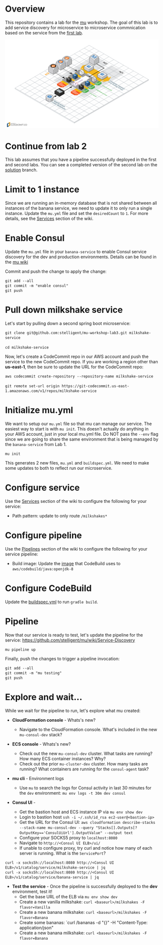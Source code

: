 # Overview
This repository contains a lab for the [mu](https://github.com/stelligent/mu) workshop.  The goal of this lab is to add service discovery for microservice to microservice commnication based on the service from the [first lab](https://github.com/stelligent/mu-workshop-lab1).

![Architecture Diagram](architecture.png)


# Continue from lab 2
This lab assumes that you have a pipeline successfully deployed in the first and second labs.  You can see a completed version of the second lab on the [solution](https://github.com/stelligent/mu-workshop-lab2/tree/solution) branch.

# Limit to 1 instance
Since we are running an in-memory database that is not shared between all instances of the banana service, we need to update it to only run a single instance.  Update the `mu.yml` file and set the `desiredCount` to `1`.  For more details, see the [Services](https://github.com/stelligent/mu/wiki/Services#configuration) section of the wiki.

# Enable Consul
Update the `mu.yml` file in your `banana-service` to enable Consul service discovery for the dev and production environments.  Details can be found in the [mu wiki](https://github.com/stelligent/mu/wiki/Service-Discovery)

Commit and push the change to apply the change:

```
git add --all
git commit -m "enable consul"
git push
```

# Pull down milkshake service
Let's start by pulling down a second spring boot microservice:

```
git clone git@github.com:stelligent/mu-workshop-lab3.git milkshake-service

cd milkshake-service
```

Now, let's create a CodeCommit repo in our AWS account and push the service to the new CodeCommit repo.  If you are working a region other than **us-east-1**, then be sure to update the URL for the CodeCommit repo:

```
aws codecommit create-repository --repository-name milkshake-service

git remote set-url origin https://git-codecommit.us-east-1.amazonaws.com/v1/repos/milkshake-service
```

# Initialize mu.yml
We want to setup our `mu.yml` file so that mu can manage our service.  The easiest way to start is with `mu init`.  This doesn't actually do anything in your AWS account, just in your local mu.yml file.  Do NOT pass the `--env` flag since we are going to share the same environment that is being managed by the `banana-service` from Lab 1.

```
mu init
```

This generates 2 new files, `mu.yml` and `buildspec.yml`.  We need to make some updates to both to reflect run our microservice.

# Configure service
Use the [Services](https://github.com/stelligent/mu/wiki/Services#configuration) section of the wiki to configure the following for your service:

* Path pattern: update to only route `/milkshakes*`

# Configure pipeline
Use the [Pipelines](https://github.com/stelligent/mu/wiki/Pipelines#configuration) section of the wiki to configure the following for your service pipeline:

* Build image: Update the [image](http://docs.aws.amazon.com/codebuild/latest/userguide/build-env-ref.html#build-env-ref-available) that CodeBuild uses to `aws/codebuild/java:openjdk-8`

# Configure CodeBuild
Update the [buildspec.yml](http://docs.aws.amazon.com/codebuild/latest/userguide/build-spec-ref.html#build-spec-ref-syntax) to run `gradle build`.

#  Pipeline
Now that our service is ready to test, let's update the pipeline for the service:
https://github.com/stelligent/mu/wiki/Service-Discovery

```
mu pipeline up
```

Finally, push the changes to trigger a pipeline invocation:

```
git add --all
git commit -m "mu testing"
git push
```


# Explore and wait...
While we wait for the pipeline to run, let's explore what mu created:

* **CloudFormation console** - Whats's new?
    * Navigate to the CloudFormation console.  What's included in the new `mu-consul-dev` stack?

* **ECS console** - Whats's new?
    * Check out the new `mu-consul-dev` cluster.  What tasks are running?  How many ECS container instances?  Why?
    * Check out the prior `mu-cluster-dev` cluster.  How many tasks are running?  What containers are running for the `consul-agent` task?

* **mu cli** - Environment logs
    * Use `mu` to search the logs for Consul activity in last 30 minutes for the `dev` environment: `mu env logs -t 30m dev consul`

* **Consul UI** -
    * Get the bastion host and ECS instance IP via `mu env show dev`
    * Login to bastion host `ssh -i ~/.ssh/id_rsa ec2-user@<bastion-ip>`
    * Get the URL for the Consul UI:
    ```aws cloudformation describe-stacks --stack-name mu-consul-dev --query "Stacks[].Outputs[?OutputKey=='ConsulUiUrl'].OutputValue" --output text```
    * Configure your SOCKS5 proxy to `localhost:8080`
    * Navigate to `http://<Consul UI ELB>/ui/`
    * If unable to configure proxy, try curl and notice how many of each server is running.  What is the `ServicePort`?

```
curl -x socks5h://localhost:8080 http://<Consul UI ELB>/v1/catalog/service/milkshake-service | jq
curl -x socks5h://localhost:8080 http://<Consul UI ELB>/v1/catalog/service/banana-service | jq
```

* **Test the service** - Once the pipeline is successfully deployed to the **dev** environment, test it!
    * Get the base URL of the ELB via `mu env show dev`
    * Create a new vanilla milkshake: `curl <baseurl>/milkshakes -F flavor=Vanilla`
    * Create a new banana milkshake: `curl <baseurl>/milkshakes -F flavor=Banana`
    * Create some bananas: `curl <baseurl>/bananas -d "{}" -H "Content-Type: application/json"
    * Create a new banana milkshake: `curl <baseurl>/milkshakes -F flavor=Banana`
